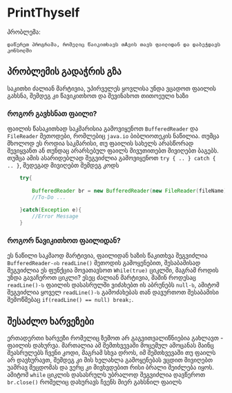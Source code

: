 # PrintThyself

პრობლემა:
```
დაწერეთ პროგრამა, რომელიც წაიკითხავს თAვის თავს ფაილიდან და დაბეჭდავს კონსოლში
```




## პრობლემის გადაჭრის გზა
საკითხი ძალიან მარტივია, უპირველეს ყოვლისა უნდა ვცადოთ ფაილის გახსნა, შემდეგ კი წავიკითხოთ და შევინახოთ თითოეული ხაზი

### როგორ გავხსნათ ფაილი?
ფაილის წასაკითხად საკმარისია გამოვიყენოთ `BufferedReader` და `FileReader` მეთოდები, რომლებიც `java.io` ბიბლიოთეკის ნაწილია. თუმცა მხოლოდ ეს როდია საკმარისი, თუ ფაილის სახელს არასწორად შევიყვანთ ან თუნდაც არარსებულ ფაილს მივუთითებთ მივიღებთ ბაგებს. თუმცა ამის ასარიდებლად შეგვიძლია გამოვიყენოთ `try { .. } catch { .. }`, შედეგად მივიღებთ შემდეგ კოდს

```java
	try{
		
		BufferedReader br = new BufferedReader(new FileReader(fileName));
		//To-Do ...
		
	}catch(Exception e){
		//Error Message
	}
```

### როგორ წავიკითხოთ ფაილიდან?
ეს ნაწილი საკმაოდ მარტივია, ფაილიდან ხაზის წაკითხვა შეგვიძლია `BufferedReader-ის` `readLine()` მეთოდის გამოყენებით, შესაბამისად შეგვიძლია ეს ფუნქცია მოვათავსოთ `While(true)` ციკლში, მაგრამ როდის უნდა გავაჩეროთ ციკლი? ესეც ძალიან მარტივია, მაშინ როდესაც `readLine()-ს` ფაილის დასასრულში ვიძახებთ ის აბრუნებს `null-ს`, ამიტომ შეგვიძლია ყოველ `readLine()-ს` გამოძახებას თან დავურთოთ შესაბამისი შემოწმებაც `if(readLine() == null) break;`.

## შესაძლო ხარვეზები
ერთადერთი ხარვეზი რომელიც ზემოთ არ გაგვითვალიწნიებია გახლავთ - ფაილის დახურვა. მართალია ამ შემთხვევაში მოცემულ ამოცანას მაინც შეასრულებს ჩვენი კოდი, მაგრამ სხვა დროს, იმ შემთხვევაში თუ ფაილს არ დავხურავთ, შემდეგ კი მის ხელახლა გამოყენებას ვცდით მივიღებთ უამრავ შეცდომას და ვერც კი მივხვდებით რისი ბრალი შეიძლება იყოს. ამიტომ `while` ციკლის დასასრულს უბრალოდ შეგვიძლია დავწეროთ `br.close()` რომელიც დახურავს ჩვენს მიერ გახსნილ ფაილს
